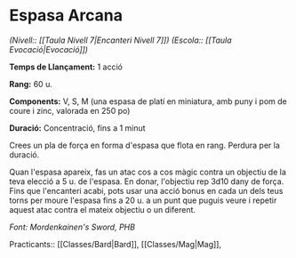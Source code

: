 # Espasa Arcana

*(Nivell:: [[Taula Nivell 7|Encanteri Nivell 7]]) (Escola:: [[Taula Evocació|Evocació]])*

**Temps de Llançament:** 1 acció

**Rang:** 60 u.

**Components:** V, S, M (una espasa de platí en miniatura, amb puny i pom de coure i zinc, valorada en 250 po)

**Duració:** Concentració, fins a 1 minut

Crees un pla de força en forma d'espasa que flota en rang. Perdura per la duració.

Quan l'espasa apareix, fas un atac cos a cos màgic contra un objectiu de la teva elecció a 5 u. de l'espasa. En donar, l'objectiu rep 3d10 dany de força. Fins que l'encanteri acabi, pots usar una acció bonus en cada un dels teus torns per moure l'espasa fins a 20 u. a un punt que puguis veure i repetir aquest atac contra el mateix objectiu o un diferent.


*Font: Mordenkainen's Sword, PHB*



Practicants:: [[Classes/Bard|Bard]], [[Classes/Mag|Mag]],